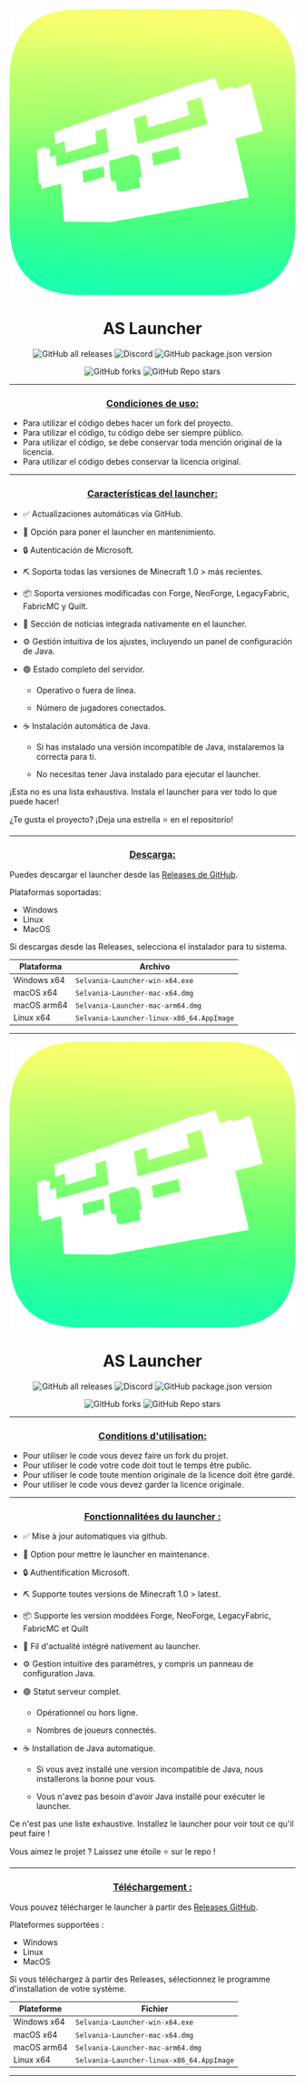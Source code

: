 <p align="center"><img src="../src/assets/images/icon.png" alt="icon-launcher"></p>

<h1 align="center">AS Launcher</h1>

[<p align="center">]()
![GitHub all releases](https://img.shields.io/github/downloads/luuxis/Selvania-Launcher/total?style=for-the-badge)
![Discord](https://img.shields.io/discord/819729377650278420?style=for-the-badge)
![GitHub package.json version](https://img.shields.io/github/package-json/v/luuxis/Selvania-Launcher?style=for-the-badge)
[<p align="center">]()
![GitHub forks](https://img.shields.io/github/forks/luuxis/Selvania-Launcher?style=for-the-badge)
![GitHub Repo stars](https://img.shields.io/github/stars/luuxis/Selvania-Launcher?style=for-the-badge)

---
### **<ins><p align="center">Condiciones de uso:</p>**
- Para utilizar el código debes hacer un fork del proyecto.
- Para utilizar el código, tu código debe ser siempre público.
- Para utilizar el código, se debe conservar toda mención original de la licencia.
- Para utilizar el código debes conservar la licencia original.
---

### **<ins><p align="center">Características del launcher:</p>**

- ✅ Actualizaciones automáticas vía GitHub.

- 🔴 Opción para poner el launcher en mantenimiento.

- 🔒 Autenticación de Microsoft.

- ⛏️ Soporta todas las versiones de Minecraft 1.0 > más recientes.

- 📦 Soporta versiones modificadas con Forge, NeoForge, LegacyFabric, FabricMC y Quilt.

- 📰 Sección de noticias integrada nativamente en el launcher.

- ⚙️ Gestión intuitiva de los ajustes, incluyendo un panel de configuración de Java.

- 🟢 Estado completo del servidor.

    - Operativo o fuera de línea.
    
    - Número de jugadores conectados.

- ☕ Instalación automática de Java.

    - Si has instalado una versión incompatible de Java, instalaremos la correcta para ti.
    
    - No necesitas tener Java instalado para ejecutar el launcher.

¡Esta no es una lista exhaustiva. Instala el launcher para ver todo lo que puede hacer!

¿Te gusta el proyecto? ¡Deja una estrella ⭐ en el repositorio!

---

### **<ins><p align="center">Descarga:</p>**

Puedes descargar el launcher desde las [Releases de GitHub](../../../releases).

Plataformas soportadas:

- Windows 
- Linux
- MacOS

Si descargas desde las Releases, selecciona el instalador para tu sistema.

 Plataforma | Archivo |
| -------- | ---- |
| Windows x64 | `Selvania-Launcher-win-x64.exe ` |
| macOS x64 | `Selvania-Launcher-mac-x64.dmg` |
| macOS arm64 | `Selvania-Launcher-mac-arm64.dmg` |
| Linux x64 | `Selvania-Launcher-linux-x86_64.AppImage` |

---
<p align="center"><img src="../src/assets/images/icon.png" alt="icon-launcher"></p>

<h1 align="center">AS Launcher</h1>

[<p align="center">]()
![GitHub all releases](https://img.shields.io/github/downloads/luuxis/Selvania-Launcher/total?style=for-the-badge)
![Discord](https://img.shields.io/discord/819729377650278420?style=for-the-badge)
![GitHub package.json version](https://img.shields.io/github/package-json/v/luuxis/Selvania-Launcher?style=for-the-badge)
[<p align="center">]()
![GitHub forks](https://img.shields.io/github/forks/luuxis/Selvania-Launcher?style=for-the-badge)
![GitHub Repo stars](https://img.shields.io/github/stars/luuxis/Selvania-Launcher?style=for-the-badge)

---
### **<ins><p align="center">Conditions d'utilisation:</p>**
- Pour utiliser le code vous devez faire un fork du projet.
- Pour utiliser le code votre code doit tout le temps être public.
- Pour utiliser le code toute mention originale de la licence doit être gardé.
- Pour utiliser le code vous devez garder la licence originale.
---

### **<ins><p align="center">Fonctionnalitées du launcher :</p>**

- ✅ Mise à jour automatiques via github.

- 🔴 Option pour mettre le launcher en maintenance.

- 🔒 Authentification Microsoft.

- ⛏️ Supporte toutes versions de Minecraft 1.0 > latest.

- 📦 Supporte les version moddées Forge, NeoForge, LegacyFabric, FabricMC et Quilt

- 📰 Fil d'actualité intégré nativement au launcher.

- ⚙️ Gestion intuitive des paramètres, y compris un panneau de configuration Java.

- 🟢 Statut serveur complet.

    - Opérationnel ou hors ligne.
    
    - Nombres de joueurs connectés.

- ☕ Installation de Java automatique.

    - Si vous avez installé une version incompatible de Java, nous installerons la bonne pour vous.
    
    - Vous n'avez pas besoin d'avoir Java installé pour exécuter le launcher.

Ce n'est pas une liste exhaustive. Installez le launcher pour voir tout ce qu'il peut faire !

Vous aimez le projet ? Laissez une étoile ⭐ sur le repo !

---

### **<ins><p align="center">Téléchargement :</p>**

Vous pouvez télécharger le launcher à partir des [Releases GitHub](../../../releases).

Plateformes supportées :

- Windows 
- Linux
- MacOS

Si vous téléchargez à partir des Releases, sélectionnez le programme d'installation de votre système.

 Plateforme | Fichier |
| -------- | ---- |
| Windows x64 | `Selvania-Launcher-win-x64.exe ` |
| macOS x64 | `Selvania-Launcher-mac-x64.dmg` |
| macOS arm64 | `Selvania-Launcher-mac-arm64.dmg` |
| Linux x64 | `Selvania-Launcher-linux-x86_64.AppImage` |

---